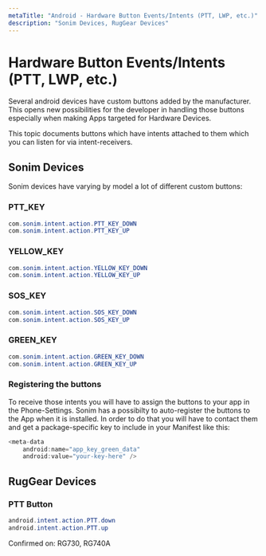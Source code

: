 ```yaml
---
metaTitle: "Android - Hardware Button Events/Intents (PTT, LWP, etc.)"
description: "Sonim Devices, RugGear Devices"
---
```


# Hardware Button Events/Intents (PTT, LWP, etc.)


Several android devices have custom buttons added by the manufacturer. This opens new possibilities for the developer in handling those buttons especially when making Apps targeted for Hardware Devices.

This topic documents buttons which have intents attached to them which you can listen for via intent-receivers.



## Sonim Devices


Sonim devices have varying by model a lot of different custom buttons:

### PTT_KEY

```java
com.sonim.intent.action.PTT_KEY_DOWN
com.sonim.intent.action.PTT_KEY_UP

```

### YELLOW_KEY

```java
com.sonim.intent.action.YELLOW_KEY_DOWN
com.sonim.intent.action.YELLOW_KEY_UP

```

### SOS_KEY

```java
com.sonim.intent.action.SOS_KEY_DOWN
com.sonim.intent.action.SOS_KEY_UP

```

### GREEN_KEY

```java
com.sonim.intent.action.GREEN_KEY_DOWN
com.sonim.intent.action.GREEN_KEY_UP

```

### Registering the buttons

To receive those intents you will have to assign the buttons to your app in the Phone-Settings.
Sonim has a possibilty to auto-register the buttons to the App when it is installed. In order to do that you will have to contact them and get a package-specific key to include in your Manifest like this:

```java
<meta-data
    android:name="app_key_green_data"
    android:value="your-key-here" />

```



## RugGear Devices


### PTT Button

```java
android.intent.action.PTT.down
android.intent.action.PTT.up

```

Confirmed on: RG730, RG740A

